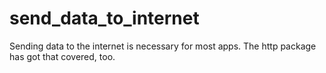 # send_data_to_internet


Sending data to the internet is necessary for most apps. The http package has got that covered, too.


